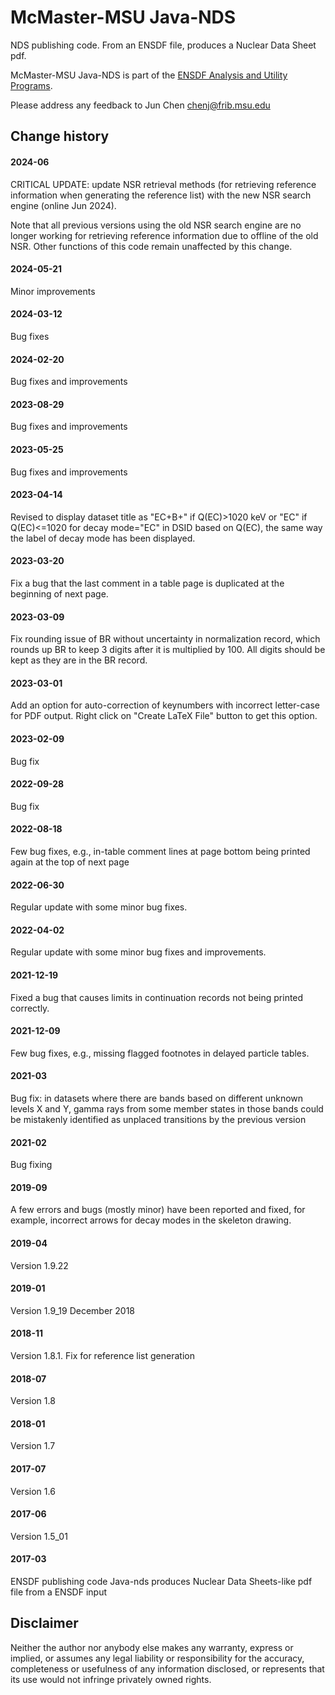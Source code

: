 # McMaster-MSU Java-NDS 
NDS publishing code. From an ENSDF file, produces a Nuclear Data Sheet pdf. 

McMaster-MSU Java-NDS is part of the [ENSDF Analysis and Utility Programs](https://nds.iaea.org/public/ensdf_pgm/).

Please address any feedback to Jun Chen chenj@frib.msu.edu

## Change history

#### 2024-06
CRITICAL UPDATE:
update NSR retrieval methods (for retrieving reference information when generating the reference list) with the new NSR search engine (online Jun 2024). 

Note that all previous versions using the old NSR search engine are no longer working for retrieving reference information due to offline of the old NSR. Other functions of this code remain unaffected by this change.

#### 2024-05-21
Minor improvements

#### 2024-03-12
Bug fixes

#### 2024-02-20
Bug fixes and improvements

#### 2023-08-29
Bug fixes and improvements

#### 2023-05-25
Bug fixes and improvements

#### 2023-04-14
Revised to display dataset title as "EC+B+" if Q(EC)>1020 keV or 
"EC" if Q(EC)<=1020 for decay mode="EC" in DSID based on Q(EC), the
same way the label of decay mode has been displayed.

#### 2023-03-20
Fix a bug that the last comment in a table page is duplicated at the beginning of next page. 

#### 2023-03-09
Fix rounding issue of BR without uncertainty in normalization record, which rounds up BR to keep 3 digits after it is multiplied by 100.
All digits should be kept as they are in the BR record.

#### 2023-03-01
Add an option for auto-correction of keynumbers with incorrect letter-case for PDF output.
Right click on "Create LaTeX File" button to get this option.

#### 2023-02-09
Bug fix

#### 2022-09-28
Bug fix

#### 2022-08-18
Few bug fixes, e.g., in-table comment lines at page bottom being printed again at the top of next page

#### 2022-06-30
Regular update with some minor bug fixes.

#### 2022-04-02
Regular update with some minor bug fixes and improvements.

#### 2021-12-19
Fixed a bug that causes limits in continuation records not being printed correctly.

#### 2021-12-09
Few bug fixes, e.g., missing flagged footnotes in delayed particle tables.

#### 2021-03
Bug fix: in datasets where there are bands based on different unknown levels X and Y, gamma rays from some member states in those bands could be mistakenly identified as unplaced transitions by the previous version

#### 2021-02 
Bug fixing

#### 2019-09
A few errors and bugs (mostly minor) have been reported and fixed, for example, incorrect arrows for decay modes in the skeleton drawing.

#### 2019-04
Version 1.9.22

#### 2019-01 
Version 1.9_19 December 2018

#### 2018-11 
Version 1.8.1. Fix for reference list generation

#### 2018-07
Version 1.8

#### 2018-01
Version 1.7

#### 2017-07
Version 1.6

#### 2017-06 
Version 1.5_01

#### 2017-03 
ENSDF publishing code
Java-nds produces Nuclear Data Sheets-like pdf file from a ENSDF input

## Disclaimer

Neither the author nor anybody else makes any warranty, express or implied, or assumes any legal liability or responsibility for the accuracy, completeness or usefulness of any information disclosed, or represents that its use would not infringe privately owned rights.

